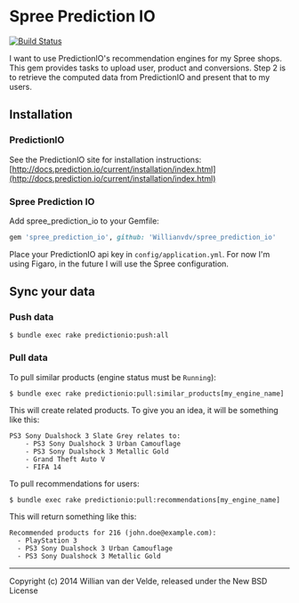 Spree Prediction IO
===

[![Build Status](https://travis-ci.org/Willianvdv/spree_prediction_io.png?branch=master)](https://travis-ci.org/Willianvdv/spree_prediction_io)

I want to use PredictionIO's recommendation engines for my Spree shops. This gem provides tasks to upload user, product and conversions. Step 2 is to retrieve the computed data from PredictionIO and present that to my users.


Installation
------------

### PredictionIO

See the PredictionIO site for installation instructions: [http://docs.prediction.io/current/installation/index.html](http://docs.prediction.io/current/installation/index.html)

### Spree Prediction IO

Add spree_prediction_io to your Gemfile:

```ruby
gem 'spree_prediction_io', github: 'Willianvdv/spree_prediction_io'
```

Place your PredictionIO api key in `config/application.yml`. For now I'm using Figaro, in the future I will use the Spree configuration.

Sync your data
---

### Push data

```
$ bundle exec rake predictionio:push:all
```

### Pull data

To pull similar products (engine status must be `Running`):

```
$ bundle exec rake predictionio:pull:similar_products[my_engine_name]
```

This will create related products. To give you an idea, it will be something like this:

```
PS3 Sony Dualshock 3 Slate Grey relates to:
	- PS3 Sony Dualshock 3 Urban Camouflage
	- PS3 Sony Dualshock 3 Metallic Gold
	- Grand Theft Auto V
	- FIFA 14
```

To pull recommendations for users:

```
$ bundle exec rake predictionio:pull:recommendations[my_engine_name]
```

This will return something like this:

```
Recommended products for 216 (john.doe@example.com):
  - PlayStation 3
  - PS3 Sony Dualshock 3 Urban Camouflage
  - PS3 Sony Dualshock 3 Metallic Gold
```

---

Copyright (c) 2014 Willian van der Velde, released under the New BSD License
